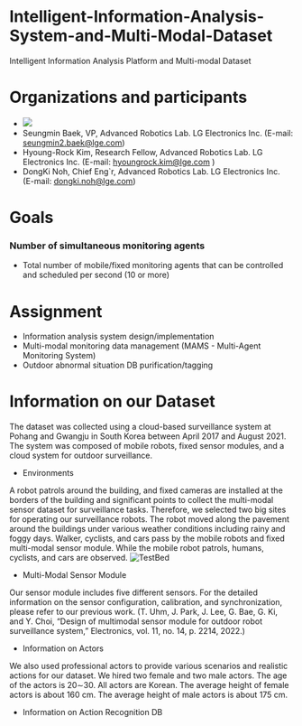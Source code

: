 # Intelligent-Information-Analysis-System-and-Multi-Modal-Dataset
Intelligent Information Analysis Platform and Multi-modal Dataset

# Organizations and participants
* ![](https://www.lge.co.kr/lgekor/asset/company/images/about/ci_img03.jpg)
* Seungmin Baek, VP, Advanced Robotics Lab. LG Electronics Inc. (E-mail: seungmin2.baek@lge.com)
* Hyoung-Rock Kim, Research Fellow, Advanced Robotics Lab. LG Electronics Inc. (E-mail: hyoungrock.kim@lge.com )
* DongKi Noh, Chief Eng`r, Advanced Robotics Lab. LG Electronics Inc. (E-mail: dongki.noh@lge.com)


# Goals
### Number of simultaneous monitoring agents
* Total number of mobile/fixed monitoring agents that can be controlled and scheduled per second (10 or more)

# Assignment
* Information analysis system design/implementation
* Multi-modal monitoring data management (MAMS - Multi-Agent Monitoring System)
* Outdoor abnormal situation DB purification/tagging

# Information on our Dataset 
The dataset was collected using a cloud-based surveillance
system at Pohang and Gwangju in South Korea between
April 2017 and August 2021. The system was composed of
mobile robots, fixed sensor modules, and a cloud system for
outdoor surveillance.
* Environments

A robot patrols around the building, and fixed cameras
are installed at the borders of the building and significant
points to collect the multi-modal sensor dataset for
surveillance tasks. Therefore, we selected two big sites for
operating our surveillance robots. The
robot moved along the pavement around the buildings under
various weather conditions including rainy and foggy days.
Walker, cyclists, and cars pass by the mobile robots and fixed
multi-modal sensor module. While the mobile robot patrols,
humans, cyclists, and cars are observed.
![TestBed](https://github.com/lge-robot-navi/Intelligent-Information-Analysis-System-and-Multi-Modal-Dataset/issues/38#issue-1446927446)

* Multi-Modal Sensor Module

Our sensor module includes five different sensors. For the detailed information on the sensor
configuration, calibration, and synchronization, please refer
to our previous work. (T. Uhm, J. Park, J. Lee, G. Bae, G. Ki, and Y. Choi, “Design of
multimodal sensor module for outdoor robot surveillance system,”
Electronics, vol. 11, no. 14, p. 2214, 2022.)

* Information on Actors 

We also used professional actors to provide various
scenarios and realistic actions for our dataset. We hired two female and two male actors. The age of the actors is 20∼30. All
actors are Korean. The average height of female actors is about 160 cm. The
average height of male actors is about 175 cm.

* Information on Action Recognition DB


